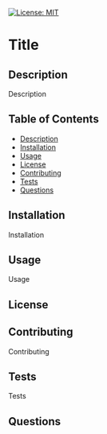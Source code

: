 
[![License: MIT](https://img.shields.io/badge/License-MIT-yellow.svg)](https://opensource.org/licenses/MIT)
# Title
## Description
Description

## Table of Contents
* [Description](#description)
* [Installation](#installation)
* [Usage](#usage)
* [License](#license)
* [Contributing](#contributing)
* [Tests](#tests)
* [Questions](#questions)

## Installation
Installation

## Usage
Usage

## License


## Contributing
Contributing

## Tests
Tests

## Questions


